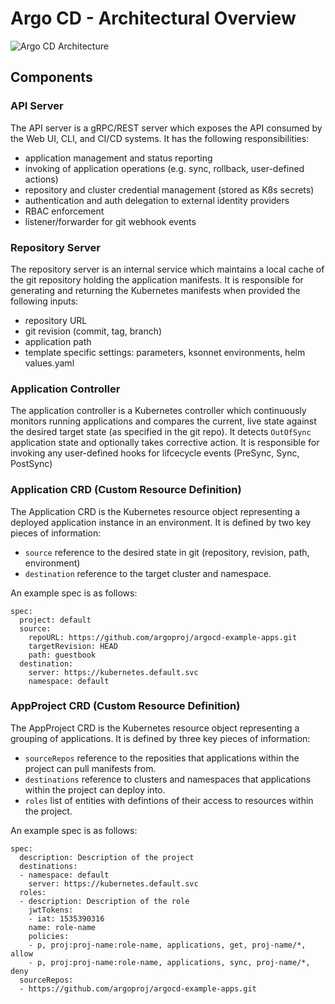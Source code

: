 
# Argo CD - Architectural Overview

![Argo CD Architecture](argocd_architecture.png)

## Components

### API Server
The API server is a gRPC/REST server which exposes the API consumed by the Web UI, CLI, and CI/CD 
systems. It has the following responsibilities:
* application management and status reporting
* invoking of application operations (e.g. sync, rollback, user-defined actions)
* repository and cluster credential management (stored as K8s secrets)
* authentication and auth delegation to external identity providers
* RBAC enforcement
* listener/forwarder for git webhook events

### Repository Server
The repository server is an internal service which maintains a local cache of the git repository
holding the application manifests. It is responsible for generating and returning the Kubernetes
manifests when provided the following inputs:
* repository URL
* git revision (commit, tag, branch)
* application path
* template specific settings: parameters, ksonnet environments, helm values.yaml

### Application Controller
The application controller is a Kubernetes controller which continuously monitors running
applications and compares the current, live state against the desired target state (as specified in
the git repo). It detects `OutOfSync` application state and optionally takes corrective action. It
is responsible for invoking any user-defined hooks for lifcecycle events (PreSync, Sync, PostSync)

### Application CRD (Custom Resource Definition)
The Application CRD is the Kubernetes resource object representing a deployed application instance
in an environment. It is defined by two key pieces of information:
* `source` reference to the desired state in git (repository, revision, path, environment)
* `destination` reference to the target cluster and namespace.

An example spec is as follows:

```
spec:
  project: default
  source:
    repoURL: https://github.com/argoproj/argocd-example-apps.git
    targetRevision: HEAD
    path: guestbook
  destination:
    server: https://kubernetes.default.svc
    namespace: default
```

### AppProject CRD (Custom Resource Definition)
The AppProject CRD is the Kubernetes resource object representing a grouping of applications. It is defined by three key pieces of information:
* `sourceRepos` reference to the reposities that applications within the project can pull manifests from.
* `destinations` reference to clusters and namespaces that applications within the project can deploy into.
* `roles` list of entities with defintions of their access to resources within the project.

An example spec is as follows:

```
spec:
  description: Description of the project
  destinations:
  - namespace: default
    server: https://kubernetes.default.svc
  roles:
  - description: Description of the role
    jwtTokens:
    - iat: 1535390316
    name: role-name
    policies:
    - p, proj:proj-name:role-name, applications, get, proj-name/*, allow
    - p, proj:proj-name:role-name, applications, sync, proj-name/*, deny
  sourceRepos:
  - https://github.com/argoproj/argocd-example-apps.git
```

